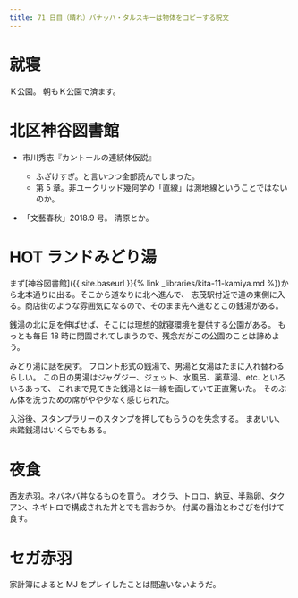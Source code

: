 ```yaml
---
title: 71 日目（晴れ）バナッハ・タルスキーは物体をコピーする呪文
---
```


# 就寝

Ｋ公園。
朝もＫ公園で済ます。

# 北区神谷図書館

* 市川秀志『カントールの連続体仮説』
  * ふざけすぎ。と言いつつ全部読んでしまった。
  * 第 5 章。非ユークリッド幾何学の「直線」は測地線ということではないのか。

* 「文藝春秋」2018.9 号。
  清原とか。

# HOT ランドみどり湯

まず[神谷図書館]({{ site.baseurl }}{% link _libraries/kita-11-kamiya.md %})から北本通りに出る。そこから道なりに北へ進んで、
志茂駅付近で道の東側に入る。商店街のような雰囲気になるので、そのまま先へ進むとこの銭湯がある。

銭湯の北に足を伸ばせば、そこには理想的就寝環境を提供する公園がある。
もっとも毎日 18 時に閉園されてしまうので、残念だがこの公園のことは諦めよう。

みどり湯に話を戻す。
フロント形式の銭湯で、男湯と女湯はたまに入れ替わるらしい。
この日の男湯はジャグジー、ジェット、水風呂、薬草湯、etc. といろいろあって、
これまで見てきた銭湯とは一線を画していて正直驚いた。
そのぶん体を洗うための席がやや少なく感じられた。

入浴後、スタンプラリーのスタンプを押してもらうのを失念する。
まあいい、未踏銭湯はいくらでもある。

# 夜食

西友赤羽。ネバネバ丼なるものを買う。
オクラ、トロロ、納豆、半熟卵、タクアン、ネギトロで構成された丼とでも言おうか。
付属の醤油とわさびを付けて食す。

# セガ赤羽

家計簿によると MJ をプレイしたことは間違いないようだ。
